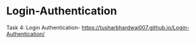 # Login-Authentication
Task 4: Login Authentication- https://tusharbhardwaj007.github.io/Login-Authentication/
